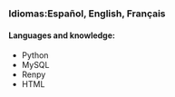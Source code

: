 ### Idiomas:Español, English, Français
#### Languages and knowledge:
- Python
- MySQL
- Renpy
- HTML

